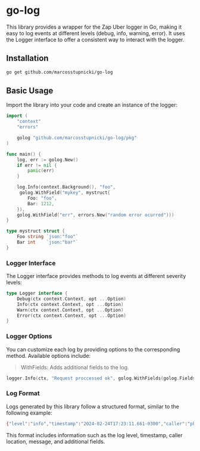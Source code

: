 # go-log

This library provides a wrapper for the Zap Uber logger in Go, making it easy to log events at different levels (debug, info, warning, error). It uses the Logger interface to offer a consistent way to interact with the logger.

## Installation
```bash
go get github.com/marcosstupnicki/go-log
```

## Basic Usage
Import the library into your code and create an instance of the logger:

```go
import (
	"context"
	"errors"

	golog "github.com/marcosstupnicki/go-log/pkg"
)

func main() {
	log, err := golog.New()
	if err != nil {
		panic(err)
	}

	log.Info(context.Background(), "foo",
	 golog.WithField("mykey", mystruct{
		Foo: "foo",
		Bar: 1212,
	}),
	golog.WithField("err", errors.New("random error ocurred")))
}

type mystruct struct {
	Foo string `json:"foo"`
	Bar int    `json:"bar"`
}
```

### Logger Interface
The Logger interface provides methods to log events at different severity levels:

```go
type Logger interface {
    Debug(ctx context.Context, opt ...Option)
    Info(ctx context.Context, opt ...Option)
    Warn(ctx context.Context, opt ...Option)
    Error(ctx context.Context, opt ...Option)
}
```

### Logger Options
You can customize each log by providing options to the corresponding method. Available options include:

>  WithFields: Adds additional fields to the log.

```go
logger.Info(ctx, "Request proccessed ok", golog.WithFields(golog.Fields{"user": "john_doe", "description": "some description"}))
```

### Log Format
Logs generated by this library follow a structured format, similar to the following example:

```bash
{"level":"info","timestamp":"2024-02-24T17:23:11.661-0300","caller":"pkg/log.go:46","msg":"asdasdasd","peter":{"foo_bar":"asdasda","bar_foo":1212},"err":"asdasdasda"}
```
This format includes information such as the log level, timestamp, caller location, message, and additional fields.